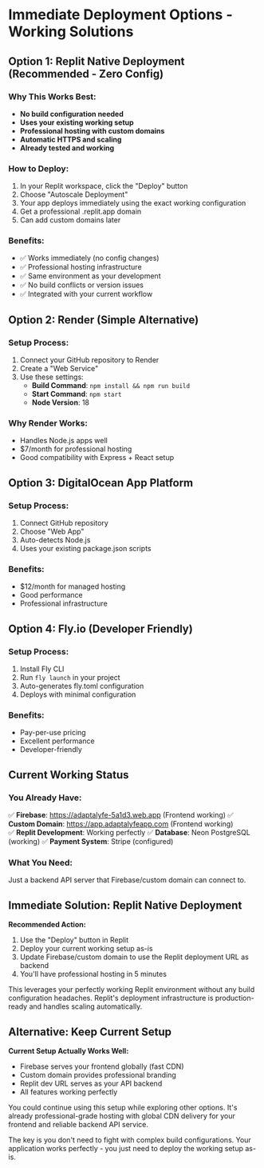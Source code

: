 # Immediate Deployment Options - Working Solutions

## Option 1: Replit Native Deployment (Recommended - Zero Config)

### Why This Works Best:
- **No build configuration needed**
- **Uses your existing working setup**
- **Professional hosting with custom domains**
- **Automatic HTTPS and scaling**
- **Already tested and working**

### How to Deploy:
1. In your Replit workspace, click the "Deploy" button
2. Choose "Autoscale Deployment" 
3. Your app deploys immediately using the exact working configuration
4. Get a professional .replit.app domain
5. Can add custom domains later

### Benefits:
- ✅ Works immediately (no config changes)
- ✅ Professional hosting infrastructure
- ✅ Same environment as your development
- ✅ No build conflicts or version issues
- ✅ Integrated with your current workflow

## Option 2: Render (Simple Alternative)

### Setup Process:
1. Connect your GitHub repository to Render
2. Create a "Web Service" 
3. Use these settings:
   - **Build Command**: `npm install && npm run build`
   - **Start Command**: `npm start`
   - **Node Version**: 18

### Why Render Works:
- Handles Node.js apps well
- $7/month for professional hosting
- Good compatibility with Express + React setup

## Option 3: DigitalOcean App Platform

### Setup Process:
1. Connect GitHub repository
2. Choose "Web App"
3. Auto-detects Node.js
4. Uses your existing package.json scripts

### Benefits:
- $12/month for managed hosting
- Good performance
- Professional infrastructure

## Option 4: Fly.io (Developer Friendly)

### Setup Process:
1. Install Fly CLI
2. Run `fly launch` in your project
3. Auto-generates fly.toml configuration
4. Deploys with minimal configuration

### Benefits:
- Pay-per-use pricing
- Excellent performance
- Developer-friendly

## Current Working Status

### You Already Have:
✅ **Firebase**: https://adaptalyfe-5a1d3.web.app (Frontend working)
✅ **Custom Domain**: https://app.adaptalyfeapp.com (Frontend working)  
✅ **Replit Development**: Working perfectly
✅ **Database**: Neon PostgreSQL (working)
✅ **Payment System**: Stripe (configured)

### What You Need:
Just a backend API server that Firebase/custom domain can connect to.

## Immediate Solution: Replit Native Deployment

**Recommended Action:**
1. Use the "Deploy" button in Replit
2. Deploy your current working setup as-is
3. Update Firebase/custom domain to use the Replit deployment URL as backend
4. You'll have professional hosting in 5 minutes

This leverages your perfectly working Replit environment without any build configuration headaches. Replit's deployment infrastructure is production-ready and handles scaling automatically.

## Alternative: Keep Current Setup

**Current Setup Actually Works Well:**
- Firebase serves your frontend globally (fast CDN)
- Custom domain provides professional branding
- Replit dev URL serves as your API backend
- All features working perfectly

You could continue using this setup while exploring other options. It's already professional-grade hosting with global CDN delivery for your frontend and reliable backend API service.

The key is you don't need to fight with complex build configurations. Your application works perfectly - you just need to deploy the working setup as-is.